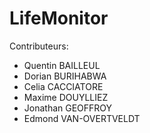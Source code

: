 LifeMonitor
============

Contributeurs:  

* Quentin BAILLEUL
* Dorian BURIHABWA
* Celia CACCIATORE
* Maxime DOUYLLIEZ
* Jonathan GEOFFROY
* Edmond VAN-OVERTVELDT
